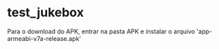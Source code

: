 # test_jukebox
 
Para o download do APK, entrar na pasta APK e instalar o arquivo 'app-armeabi-v7a-release.apk'
